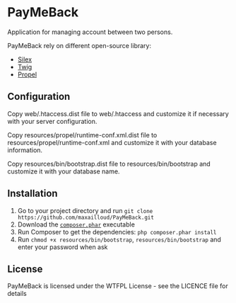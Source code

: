 PayMeBack
=========

Application for managing account between two persons.

PayMeBack rely on different open-source library:

* [Silex](http://silex.sensiolabs.org/)
* [Twig](http://twig.sensiolabs.org/)
* [Propel](http://www.propelorm.org/)

Configuration
-------------

Copy web/.htaccess.dist file to web/.htaccess and customize it if necessary with your server configuration.

Copy resources/propel/runtime-conf.xml.dist file to resources/propel/runtime-conf.xml and customize it with your database information.

Copy resources/bin/bootstrap.dist file to resources/bin/bootstrap and customize it with your database name.

Installation
------------

1. Go to your project directory and run `git clone https://github.com/maxailloud/PayMeBack.git`
2. Download the [`composer.phar`](http://getcomposer.org/composer.phar) executable
3. Run Composer to get the dependencies: `php composer.phar install`
4. Run `chmod +x resources/bin/bootstrap`, `resources/bin/bootstrap` and enter your password when ask


License
-------

PayMeBack is licensed under the WTFPL License - see the LICENCE file for details